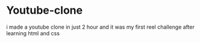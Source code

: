 # Youtube-clone
i made a youtube clone in just 2 hour and it was my first reel challenge after learning html and css
